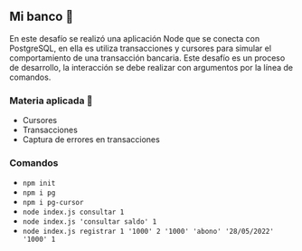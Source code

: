 ## Mi banco :bank:
En este desafío se realizó una aplicación Node que se conecta con PostgreSQL, en ella es utiliza transacciones y cursores para simular el comportamiento de una transacción
bancaria. Este desafío es un proceso de desarrollo, la  interacción se debe realizar con argumentos por la línea de comandos.

### Materia aplicada 	📄

- Cursores
- Transacciones
- Captura de errores en transacciones


### Comandos 

- `npm init`
- `npm i pg`
- `npm i pg-cursor`
- `node index.js consultar 1`
- `node index.js 'consultar saldo' 1`
- `node index.js registrar 1 '1000' 2 '1000' 'abono' '28/05/2022' '1000' 1`
